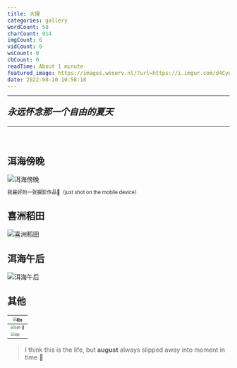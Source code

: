 ```yaml
---
title: 大理
categories: gallery
wordCount: 58
charCount: 914
imgCount: 6
vidCount: 0
wsCount: 0
cbCount: 0
readTime: About 1 minute
featured_image: https://images.weserv.nl/?url=https://i.imgur.com/d4Cyuoh.jpg
date: 2022-08-10 10:58:18
---
```


---

<p style="font-style: italic; font-size: 20px; font-weight:bold;">
永远怀念那一个自由的夏天
</p>

---

<br />

## 洱海傍晚

<div style='text-align='center''>
<img src='https://images.weserv.nl/?url=https://i.imgur.com/YVNCcZb.jpg' alt='洱海傍晚' style="display: block;" />
<p style='font-size: 0.8em;'>我最好的一张摄影作品🫣（just shot on the mobile device）</p>
</div>

## 喜洲稻田

<img src='https://images.weserv.nl/?url=https://i.imgur.com/QGuARFO.jpg' alt='喜洲稻田'/>

## 洱海午后

<img src='https://images.weserv.nl/?url=https://i.imgur.com/HBOvej0.jpg' alt='洱海午后'/>

## 其他

| <img src="https://images.weserv.nl/?url=https://i.imgur.com/nC3dGRX.jpg" alt="栓q" style="zoom:50%;" />    |
| ---------------------------------------------------------------------------------------------------------- |
| <img src="https://images.weserv.nl/?url=https://i.imgur.com/KfS295U.jpg" alt="cat-🍮" style="zoom:50%;" /> |
| <img src="https://images.weserv.nl/?url=https://i.imgur.com/6FZtChd.jpg" alt="sip" style="zoom: 50%;" />   |

> I think this is the life, but **august** always slipped away into moment in time 🎯
